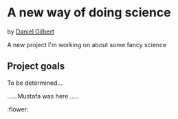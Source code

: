 # A new way of doing science

by [Daniel Gilbert](https://github.com/dangilbert1337/new-project)

A new project I'm working on about some fancy science

## Project goals

To be determined...

......Mustafa was here......

:flower:

